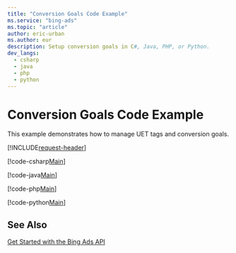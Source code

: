 ```yaml
---
title: "Conversion Goals Code Example"
ms.service: "bing-ads"
ms.topic: "article"
author: eric-urban
ms.author: eur
description: Setup conversion goals in C#, Java, PHP, or Python.
dev_langs:
  - csharp
  - java
  - php
  - python
---
```

# Conversion Goals Code Example
This example demonstrates how to manage UET tags and conversion goals.

[!INCLUDE[request-header](./includes/code-tips.md)]

[!code-csharp[Main](../../../BingAds-dotNet-SDK/examples/BingAdsExamples/BingAdsExamplesLibrary/v13/ConversionGoals.cs)]

[!code-java[Main](../../../BingAds-Java-SDK/examples/BingAdsDesktopApp/src/main/java/com/microsoft/bingads/examples/v13/ConversionGoals.java)]

[!code-php[Main](../../../BingAds-PHP-SDK/samples/V13/ConversionGoals.php)]

[!code-python[Main](../../../BingAds-Python-SDK/examples/v13/conversion_goals.py)]

## See Also
[Get Started with the Bing Ads API](get-started.md)  
